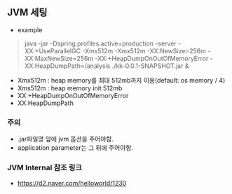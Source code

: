 ## JVM 세팅

- example
> java -jar -Dspring.profiles.active=production -server -XX:+UseParallelGC -Xms512m -Xmx512m -XX:NewSize=256m -XX:MaxNewSize=256m -XX:+HeapDumpOnOutOfMemoryError -XX:HeapDumpPath=/analysis ./kk-0.0.1-SNAPSHOT.jar &

- Xmx512m : heap memory를 최대 512mb까지 이용(default: os memory / 4)
- Xms512m : heap memory init 512mb
- XX:+HeapDumpOnOutOfMemoryError
- XX:HeapDumpPath

### 주의
- .jar파일명 앞에 jvm 옵션을 주어야함.
- application parameter는 그 뒤에 주어야함.


### JVM Internal 참조 링크
- https://d2.naver.com/helloworld/1230